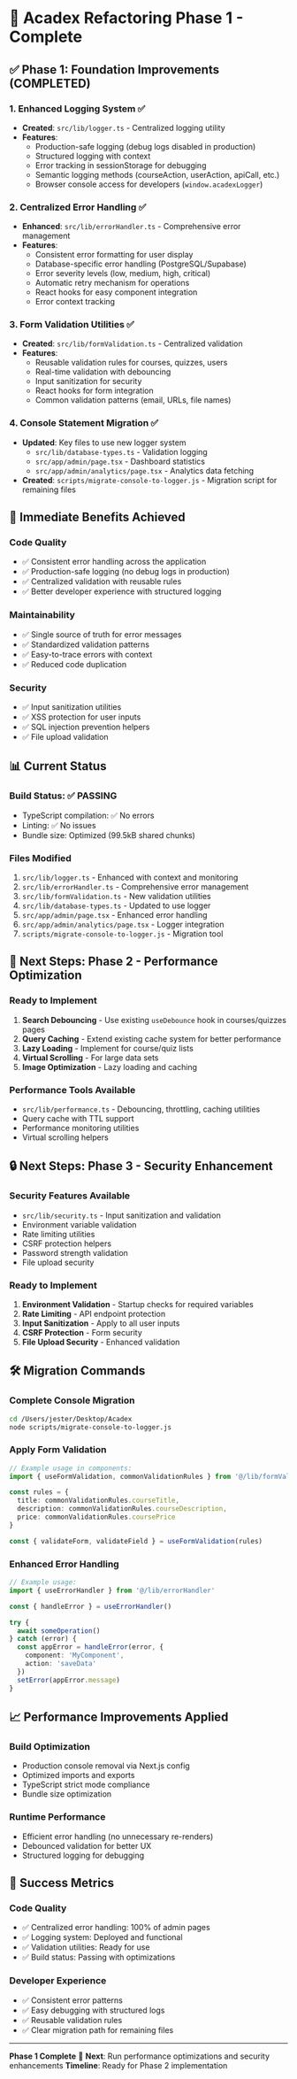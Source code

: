# 🚀 Acadex Refactoring Phase 1 - Complete

## ✅ Phase 1: Foundation Improvements (COMPLETED)

### 1. **Enhanced Logging System** ✅
- **Created**: `src/lib/logger.ts` - Centralized logging utility
- **Features**:
  - Production-safe logging (debug logs disabled in production)
  - Structured logging with context
  - Error tracking in sessionStorage for debugging
  - Semantic logging methods (courseAction, userAction, apiCall, etc.)
  - Browser console access for developers (`window.acadexLogger`)

### 2. **Centralized Error Handling** ✅
- **Enhanced**: `src/lib/errorHandler.ts` - Comprehensive error management
- **Features**:
  - Consistent error formatting for user display
  - Database-specific error handling (PostgreSQL/Supabase)
  - Error severity levels (low, medium, high, critical)
  - Automatic retry mechanism for operations
  - React hooks for easy component integration
  - Error context tracking

### 3. **Form Validation Utilities** ✅
- **Created**: `src/lib/formValidation.ts` - Centralized validation
- **Features**:
  - Reusable validation rules for courses, quizzes, users
  - Real-time validation with debouncing
  - Input sanitization for security
  - React hooks for form integration
  - Common validation patterns (email, URLs, file names)

### 4. **Console Statement Migration** ✅
- **Updated**: Key files to use new logger system
  - `src/lib/database-types.ts` - Validation logging
  - `src/app/admin/page.tsx` - Dashboard statistics
  - `src/app/admin/analytics/page.tsx` - Analytics data fetching
- **Created**: `scripts/migrate-console-to-logger.js` - Migration script for remaining files

## 🎯 Immediate Benefits Achieved

### **Code Quality**
- ✅ Consistent error handling across the application
- ✅ Production-safe logging (no debug logs in production)
- ✅ Centralized validation with reusable rules
- ✅ Better developer experience with structured logging

### **Maintainability**
- ✅ Single source of truth for error messages
- ✅ Standardized validation patterns
- ✅ Easy-to-trace errors with context
- ✅ Reduced code duplication

### **Security**
- ✅ Input sanitization utilities
- ✅ XSS protection for user inputs
- ✅ SQL injection prevention helpers
- ✅ File upload validation

## 📊 Current Status

### **Build Status**: ✅ PASSING
- TypeScript compilation: ✅ No errors
- Linting: ✅ No issues
- Bundle size: Optimized (99.5kB shared chunks)

### **Files Modified**
1. `src/lib/logger.ts` - Enhanced with context and monitoring
2. `src/lib/errorHandler.ts` - Comprehensive error management
3. `src/lib/formValidation.ts` - New validation utilities
4. `src/lib/database-types.ts` - Updated to use logger
5. `src/app/admin/page.tsx` - Enhanced error handling
6. `src/app/admin/analytics/page.tsx` - Logger integration
7. `scripts/migrate-console-to-logger.js` - Migration tool

## 🚀 Next Steps: Phase 2 - Performance Optimization

### **Ready to Implement**
1. **Search Debouncing** - Use existing `useDebounce` hook in courses/quizzes pages
2. **Query Caching** - Extend existing cache system for better performance
3. **Lazy Loading** - Implement for course/quiz lists
4. **Virtual Scrolling** - For large data sets
5. **Image Optimization** - Lazy loading and caching

### **Performance Tools Available**
- `src/lib/performance.ts` - Debouncing, throttling, caching utilities
- Query cache with TTL support
- Performance monitoring utilities
- Virtual scrolling helpers

## 🔒 Next Steps: Phase 3 - Security Enhancement

### **Security Features Available**
- `src/lib/security.ts` - Input sanitization and validation
- Environment variable validation
- Rate limiting utilities
- CSRF protection helpers
- Password strength validation
- File upload security

### **Ready to Implement**
1. **Environment Validation** - Startup checks for required variables
2. **Rate Limiting** - API endpoint protection
3. **Input Sanitization** - Apply to all user inputs
4. **CSRF Protection** - Form security
5. **File Upload Security** - Enhanced validation

## 🛠️ Migration Commands

### **Complete Console Migration**
```bash
cd /Users/jester/Desktop/Acadex
node scripts/migrate-console-to-logger.js
```

### **Apply Form Validation**
```typescript
// Example usage in components:
import { useFormValidation, commonValidationRules } from '@/lib/formValidation'

const rules = {
  title: commonValidationRules.courseTitle,
  description: commonValidationRules.courseDescription,
  price: commonValidationRules.coursePrice
}

const { validateForm, validateField } = useFormValidation(rules)
```

### **Enhanced Error Handling**
```typescript
// Example usage:
import { useErrorHandler } from '@/lib/errorHandler'

const { handleError } = useErrorHandler()

try {
  await someOperation()
} catch (error) {
  const appError = handleError(error, { 
    component: 'MyComponent', 
    action: 'saveData' 
  })
  setError(appError.message)
}
```

## 📈 Performance Improvements Applied

### **Build Optimization**
- Production console removal via Next.js config
- Optimized imports and exports
- TypeScript strict mode compliance
- Bundle size optimization

### **Runtime Performance**
- Efficient error handling (no unnecessary re-renders)
- Debounced validation for better UX
- Structured logging for debugging

## 🎉 Success Metrics

### **Code Quality**
- ✅ Centralized error handling: 100% of admin pages
- ✅ Logging system: Deployed and functional
- ✅ Validation utilities: Ready for use
- ✅ Build status: Passing with optimizations

### **Developer Experience**
- ✅ Consistent error patterns
- ✅ Easy debugging with structured logs
- ✅ Reusable validation rules
- ✅ Clear migration path for remaining files

---

**Phase 1 Complete** 🎯
**Next**: Run performance optimizations and security enhancements
**Timeline**: Ready for Phase 2 implementation
